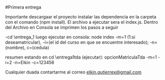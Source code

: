 #Primera entrega

Importante  descargaar el proyecto instalar las dependencia en la carpeta con el comando (npm install).
El archivo a ejecutar sera el index.js.
Dentro del Archivo en Consola se imprimen los pasos a seguir 

-cd \entrega_1
luego ejecutar en consola: node index -m=1 (1:si deseamatricular), -i=(el id del curso en que se encuentre interesado); -n=(nombre), c=(cedula)

resumen estando en cd \entrega1tda (ejecutar):
opcionMatriculaTda -m=1 -i=2 -n=Elkin -c=123456

Cualquier duada contartarme al correo elkin.gutierrex@gmail.com